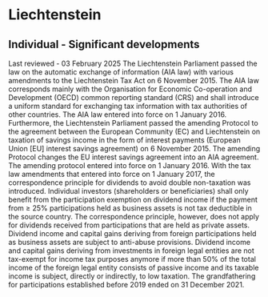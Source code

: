 # Liechtenstein
## Individual - Significant developments
Last reviewed - 03 February 2025
The Liechtenstein Parliament passed the law on the automatic exchange of information (AIA law) with various amendments to the Liechtenstein Tax Act on 6 November 2015. The AIA law corresponds mainly with the Organisation for Economic Co-operation and Development (OECD) common reporting standard (CRS) and shall introduce a uniform standard for exchanging tax information with tax authorities of other countries. The AIA law entered into force on 1 January 2016.
Furthermore, the Liechtenstein Parliament passed the amending Protocol to the agreement between the European Community (EC) and Liechtenstein on taxation of savings income in the form of interest payments (European Union [EU] interest savings agreement) on 6 November 2015. The amending Protocol changes the EU interest savings agreement into an AIA agreement. The amending protocol entered into force on 1 January 2016.
With the tax law amendments that entered into force on 1 January 2017, the correspondence principle for dividends to avoid double non-taxation was introduced. Individual investors (shareholders or beneficiaries) shall only benefit from the participation exemption on dividend income if the payment from ≥ 25% participations held as business assets is not tax deductible in the source country. The correspondence principle, however, does not apply for dividends received from participations that are held as private assets.
Dividend income and capital gains deriving from foreign participations held as business assets are subject to anti-abuse provisions. Dividend income and capital gains deriving from investments in foreign legal entities are not tax-exempt for income tax purposes anymore if more than 50% of the total income of the foreign legal entity consists of passive income and its taxable income is subject, directly or indirectly, to low taxation. The grandfathering for participations established before 2019 ended on 31 December 2021. 
